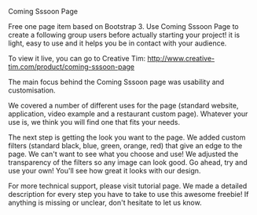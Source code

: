 Coming Sssoon Page

Free one page item based on Bootstrap 3. Use Coming Sssoon Page to create a following group users before actually starting your project! it is light, easy to use and it helps you be in contact with your audience.

To view it live, you can go to Creative Tim: http://www.creative-tim.com/product/coming-sssoon-page

The main focus behind the Coming Sssoon page was usability and customisation.

We covered a number of different uses for the page (standard website, application, video example and a restaurant custom page). Whatever your use is, we think you will find one that fits your needs.

The next step is getting the look you want to the page. We added custom filters (standard black, blue, green, orange, red) that give an edge to the page. We can't want to see what you choose and use! We adjusted the transparency of the filters so any image can look good. Go ahead, try and use your own! You'll see how great it looks with our design.

For more technical support, please visit tutorial page. We made a detailed description for every step you have to take to use this awesome freebie! If anything is missing or unclear, don't hesitate to let us know.
